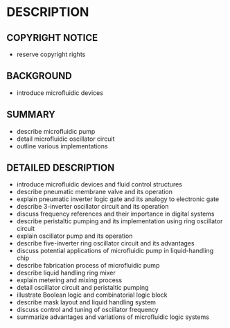 # DESCRIPTION

## COPYRIGHT NOTICE

- reserve copyright rights

## BACKGROUND

- introduce microfluidic devices

## SUMMARY

- describe microfluidic pump
- detail microfluidic oscillator circuit
- outline various implementations

## DETAILED DESCRIPTION

- introduce microfluidic devices and fluid control structures
- describe pneumatic membrane valve and its operation
- explain pneumatic inverter logic gate and its analogy to electronic gate
- describe 3-inverter oscillator circuit and its operation
- discuss frequency references and their importance in digital systems
- describe peristaltic pumping and its implementation using ring oscillator circuit
- explain oscillator pump and its operation
- describe five-inverter ring oscillator circuit and its advantages
- discuss potential applications of microfluidic pump in liquid-handling chip
- describe fabrication process of microfluidic pump
- describe liquid handling ring mixer
- explain metering and mixing process
- detail oscillator circuit and peristaltic pumping
- illustrate Boolean logic and combinatorial logic block
- describe mask layout and liquid handling system
- discuss control and tuning of oscillator frequency
- summarize advantages and variations of microfluidic logic systems

